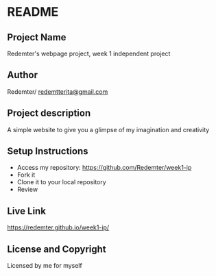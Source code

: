 # README
## Project Name
Redemter's webpage project, week 1 independent project
## Author
Redemter/ <redemtterita@gmail.com>
## Project description
A simple website to give you a glimpse of my imagination and creativity
## Setup Instructions
- Access my repository: https://github.com/Redemter/week1-ip
- Fork it
- Clone it to your local repository
- Review
## Live Link
https://redemter.github.io/week1-ip/

## License and Copyright
Licensed by me for myself